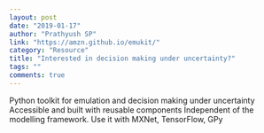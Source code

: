 ```yaml
---
layout: post
date: "2019-01-17"
author: "Prathyush SP"
link: "https://amzn.github.io/emukit/"
category: "Resource"
title: "Interested in decision making under uncertainty?"
tags: ""
comments: true
---
```

Python toolkit for emulation and decision making under uncertainty
Accessible and built with reusable components
Independent of the modelling framework. Use it with MXNet, TensorFlow, GPy
